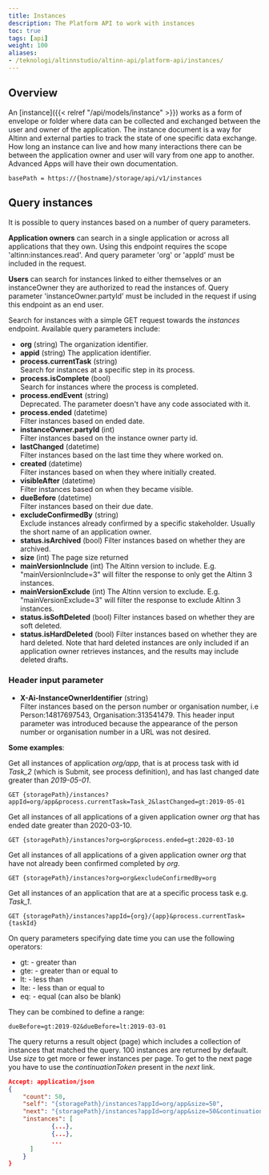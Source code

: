 ```yaml
---
title: Instances
description: The Platform API to work with instances
toc: true
tags: [api]
weight: 100
aliases:
- /teknologi/altinnstudio/altinn-api/platform-api/instances/
---
```


## Overview

An [instance]({{< relref "/api/models/instance" >}}) works as a form of envelope or folder where data can be collected and exchanged between the user and owner of the application. The instance document is a way for Altinn and external parties to track the state of one specific data exchange. How long an instance can live and how many interactions there can be between the application owner and user will vary from one app to another. Advanced Apps will have their own documentation.

```http
basePath = https://{hostname}/storage/api/v1/instances
```

## Query instances

It is possible to query instances based on a number of query parameters. 

**Application owners** can search in a single application or across all applications that they own.
Using this endpoint requires the scope 'altinn:instances.read'. And query parameter 'org' or 'appId' must be included in the request.

**Users** can search for instances linked to either themselves or an instanceOwner they are authorized to read the instances of. 
Query parameter 'instanceOwner.partyId' must be included in the request if using this endpoint as an end user.

Search for instances with a simple GET request towards the *instances* endpoint.
Available query parameters include:

- **org** (string)
The organization identifier.
- **appid** (string)
The application identifier.
- **process.currentTask** (string)  
Search for instances at a specific step in its process. 
- **process.isComplete** (bool)  
Search for instances where the process is completed.
- **process.endEvent** (string)  
Deprecated. The parameter doesn't have any code associated with it.
- **process.ended** (datetime)  
Filter instances based on ended date.
- **instanceOwner.partyId** (int)  
Filter instances based on the instance owner party id.
- **lastChanged** (datetime)  
Filter instances based on the last time they where worked on.
- **created** (datetime)  
Filter instances based on when they where initially created.
- **visibleAfter** (datetime)  
Filter instances based on when they became visible.
- **dueBefore** (datetime)  
Filter instances based on their due date.
- **excludeConfirmedBy** (string)  
Exclude instances already confirmed by a specific stakeholder. Usually the short name of an application owner.
- **status.isArchived** (bool)
Filter instances based on whether they are archived.
- **size** (int)
The page size returned
- **mainVersionInclude** (int)
The Altinn version to include. E.g. "mainVersionInclude=3" will filter the response to only get the Altinn 3 instances.
- **mainVersionExclude** (int)
The Altinn version to exclude. E.g. "mainVersionExclude=3" will filter the response to exclude Altinn 3 instances.
- **status.isSoftDeleted** (bool)
Filter instances based on whether they are soft deleted.
- **status.isHardDeleted** (bool)
Filter instances based on whether they are hard deleted. 
Note that hard deleted instances are only included if an application owner retrieves instances, and the results may include deleted drafts. 

### Header input parameter
- **X-Ai-InstanceOwnerIdentifier** (string)  
Filter instances based on the person number or organisation number, i.e  Person:14817697543, Organisation:313541479. This header input parameter was introduced because the appearance of the person number or organisation number in a URL was not desired.

**Some examples**:

Get all instances of application *org/app*, that is at process task with id *Task_2* (which is Submit, see process definition), and has last changed date greater than *2019-05-01*.
```http
GET {storagePath}/instances?appId=org/app&process.currentTask=Task_2&lastChanged=gt:2019-05-01
```

Get all instances of all applications of a given application owner *org* that has ended date greater than 2020-03-10.
```http
GET {storagePath}/instances?org=org&process.ended=gt:2020-03-10
```

Get all instances of all applications of a given application owner *org* that have not already been confirmed completed by *org*.
```http
GET {storagePath}/instances?org=org&excludeConfirmedBy=org
```

Get all instances of an application that are at a specific process task e.g. *Task_1*.
```http
GET {storagePath}/instances?appId={org}/{app}&process.currentTask={taskId}
```

On query parameters specifying date time you can use the following operators:

* gt: - greater than
* gte: - greater than or equal to
* lt: - less than
* lte: - less than or equal to
* eq: - equal (can also be blank)

They can be combined to define a range:

```http
dueBefore=gt:2019-02&dueBefore=lt:2019-03-01
```

The query returns a result object (page) which includes a collection of instances that matched the query.
100 instances are returned by default. Use *size* to get more or fewer instances per page. 
To get to the next page you have to use the *continuationToken* present in the *next* link.

```json
Accept: application/json
{
    "count": 50,
    "self": "{storagePath}/instances?appId=org/app&size=50",
    "next": "{storagePath}/instances?appId=org/app&size=50&continuationToken=%257b%2522token%2522%253a%2522%252bRID%...",
    "instances": [
            {...},
            {...},
            ...
      ]
    }
}
```
